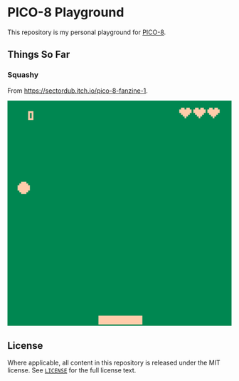 # PICO-8 Playground

This repository is my personal playground for
[PICO-8](http://www.lexaloffle.com/pico-8.php).

## Things So Far

### Squashy

From https://sectordub.itch.io/pico-8-fanzine-1.

![Squashy gameplay](gifs/squashy.gif)

## License

Where applicable, all content in this repository is released under the MIT
license. See [`LICENSE`](LICENSE) for the full license text.
